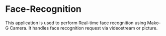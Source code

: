 # Face-Recognition

This application is used to perform Real-time face recognition using Mako-G Camera. It handles face recognition request via videostream or picture.
